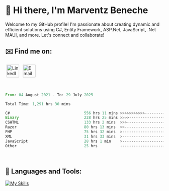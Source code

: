 # 👋 Hi there, I'm Marventz Beneche

Welcome to my GitHub profile! I'm passionate about creating dynamic and efficient solutions using C#, Entity Framework, ASP.Net, JavaScript, .Net MAUI, and more. Let's connect and collaborate!

## ✉️ Find me on:
 <a href="https://linkedin.com/in/benechem" target="_blank" rel="noopener noreferrer"> <img src="https://icons.iconarchive.com/icons/limav/flat-gradient-social/512/Linkedin-icon.png" alt="LinkedIn" height="40" style="vertical-align:top; margin:4px"></a>
 <a href="mailto:info@benechem.co"> <img src="https://icons.iconarchive.com/icons/dtafalonso/android-lollipop/512/Gmail-icon.png" alt="Email" height="40" style="vertical-align:top; margin:4px"></a>
</p>

<br/>
<!--START_SECTION:waka-->

```rust
From: 04 August 2021 - To: 29 July 2025

Total Time: 1,291 hrs 30 mins

C#                                 556 hrs 11 mins >>>>>>>>>>>--------------   42.25 %
Binary                             228 hrs 25 mins >>>>---------------------   17.35 %
CSHTML                             133 hrs 2 mins  >>>----------------------   10.11 %
Razor                              80 hrs 13 mins  >>-----------------------   06.09 %
PHP                                75 hrs 32 mins  >------------------------   05.74 %
XML                                31 hrs 33 mins  >------------------------   02.40 %
JavaScript                         28 hrs 1 min    >------------------------   02.13 %
Other                              25 hrs          -------------------------   01.90 %
```

<!--END_SECTION:waka-->
<br />

## 🧰 Languages and Tools:

[![My Skills](https://skillicons.dev/icons?i=js,html,css,cs,java,php,mysql,dotnet,bootstrap,visualstudio,vscode,androidstudio,azure,xd,wordpress,raspberrypi)](https://skillicons.dev)
<br />

